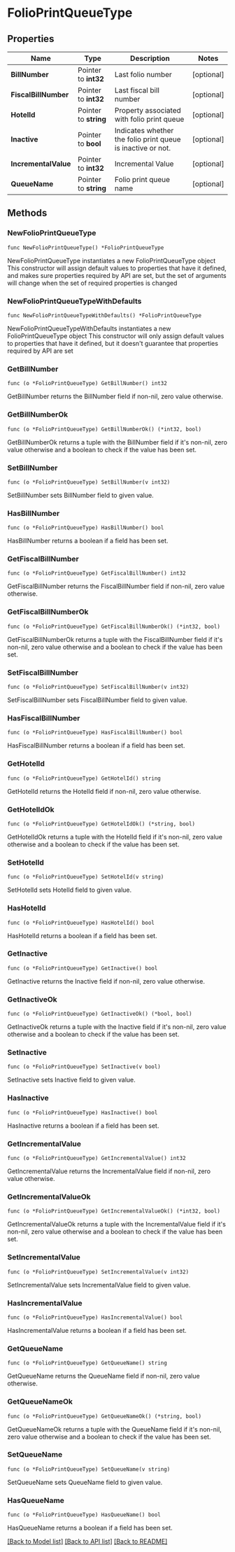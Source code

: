 # FolioPrintQueueType

## Properties

Name | Type | Description | Notes
------------ | ------------- | ------------- | -------------
**BillNumber** | Pointer to **int32** | Last folio number | [optional] 
**FiscalBillNumber** | Pointer to **int32** | Last fiscal bill number | [optional] 
**HotelId** | Pointer to **string** | Property associated with folio print queue | [optional] 
**Inactive** | Pointer to **bool** | Indicates whether the folio print queue is inactive or not. | [optional] 
**IncrementalValue** | Pointer to **int32** | Incremental Value | [optional] 
**QueueName** | Pointer to **string** | Folio print queue name | [optional] 

## Methods

### NewFolioPrintQueueType

`func NewFolioPrintQueueType() *FolioPrintQueueType`

NewFolioPrintQueueType instantiates a new FolioPrintQueueType object
This constructor will assign default values to properties that have it defined,
and makes sure properties required by API are set, but the set of arguments
will change when the set of required properties is changed

### NewFolioPrintQueueTypeWithDefaults

`func NewFolioPrintQueueTypeWithDefaults() *FolioPrintQueueType`

NewFolioPrintQueueTypeWithDefaults instantiates a new FolioPrintQueueType object
This constructor will only assign default values to properties that have it defined,
but it doesn't guarantee that properties required by API are set

### GetBillNumber

`func (o *FolioPrintQueueType) GetBillNumber() int32`

GetBillNumber returns the BillNumber field if non-nil, zero value otherwise.

### GetBillNumberOk

`func (o *FolioPrintQueueType) GetBillNumberOk() (*int32, bool)`

GetBillNumberOk returns a tuple with the BillNumber field if it's non-nil, zero value otherwise
and a boolean to check if the value has been set.

### SetBillNumber

`func (o *FolioPrintQueueType) SetBillNumber(v int32)`

SetBillNumber sets BillNumber field to given value.

### HasBillNumber

`func (o *FolioPrintQueueType) HasBillNumber() bool`

HasBillNumber returns a boolean if a field has been set.

### GetFiscalBillNumber

`func (o *FolioPrintQueueType) GetFiscalBillNumber() int32`

GetFiscalBillNumber returns the FiscalBillNumber field if non-nil, zero value otherwise.

### GetFiscalBillNumberOk

`func (o *FolioPrintQueueType) GetFiscalBillNumberOk() (*int32, bool)`

GetFiscalBillNumberOk returns a tuple with the FiscalBillNumber field if it's non-nil, zero value otherwise
and a boolean to check if the value has been set.

### SetFiscalBillNumber

`func (o *FolioPrintQueueType) SetFiscalBillNumber(v int32)`

SetFiscalBillNumber sets FiscalBillNumber field to given value.

### HasFiscalBillNumber

`func (o *FolioPrintQueueType) HasFiscalBillNumber() bool`

HasFiscalBillNumber returns a boolean if a field has been set.

### GetHotelId

`func (o *FolioPrintQueueType) GetHotelId() string`

GetHotelId returns the HotelId field if non-nil, zero value otherwise.

### GetHotelIdOk

`func (o *FolioPrintQueueType) GetHotelIdOk() (*string, bool)`

GetHotelIdOk returns a tuple with the HotelId field if it's non-nil, zero value otherwise
and a boolean to check if the value has been set.

### SetHotelId

`func (o *FolioPrintQueueType) SetHotelId(v string)`

SetHotelId sets HotelId field to given value.

### HasHotelId

`func (o *FolioPrintQueueType) HasHotelId() bool`

HasHotelId returns a boolean if a field has been set.

### GetInactive

`func (o *FolioPrintQueueType) GetInactive() bool`

GetInactive returns the Inactive field if non-nil, zero value otherwise.

### GetInactiveOk

`func (o *FolioPrintQueueType) GetInactiveOk() (*bool, bool)`

GetInactiveOk returns a tuple with the Inactive field if it's non-nil, zero value otherwise
and a boolean to check if the value has been set.

### SetInactive

`func (o *FolioPrintQueueType) SetInactive(v bool)`

SetInactive sets Inactive field to given value.

### HasInactive

`func (o *FolioPrintQueueType) HasInactive() bool`

HasInactive returns a boolean if a field has been set.

### GetIncrementalValue

`func (o *FolioPrintQueueType) GetIncrementalValue() int32`

GetIncrementalValue returns the IncrementalValue field if non-nil, zero value otherwise.

### GetIncrementalValueOk

`func (o *FolioPrintQueueType) GetIncrementalValueOk() (*int32, bool)`

GetIncrementalValueOk returns a tuple with the IncrementalValue field if it's non-nil, zero value otherwise
and a boolean to check if the value has been set.

### SetIncrementalValue

`func (o *FolioPrintQueueType) SetIncrementalValue(v int32)`

SetIncrementalValue sets IncrementalValue field to given value.

### HasIncrementalValue

`func (o *FolioPrintQueueType) HasIncrementalValue() bool`

HasIncrementalValue returns a boolean if a field has been set.

### GetQueueName

`func (o *FolioPrintQueueType) GetQueueName() string`

GetQueueName returns the QueueName field if non-nil, zero value otherwise.

### GetQueueNameOk

`func (o *FolioPrintQueueType) GetQueueNameOk() (*string, bool)`

GetQueueNameOk returns a tuple with the QueueName field if it's non-nil, zero value otherwise
and a boolean to check if the value has been set.

### SetQueueName

`func (o *FolioPrintQueueType) SetQueueName(v string)`

SetQueueName sets QueueName field to given value.

### HasQueueName

`func (o *FolioPrintQueueType) HasQueueName() bool`

HasQueueName returns a boolean if a field has been set.


[[Back to Model list]](../README.md#documentation-for-models) [[Back to API list]](../README.md#documentation-for-api-endpoints) [[Back to README]](../README.md)


